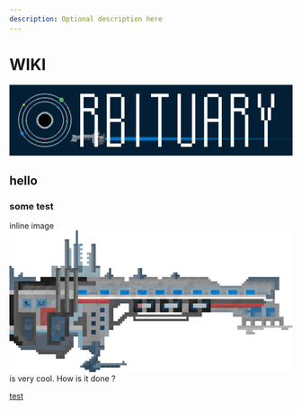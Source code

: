 ```yaml
---
description: Optional description here
---
```


# WIKI
![](_assets/banner.png)
## hello

### some test



inline image  ![](_assets/u1.png)   is very cool. How is it done ?

[test](mechanics/test.md)